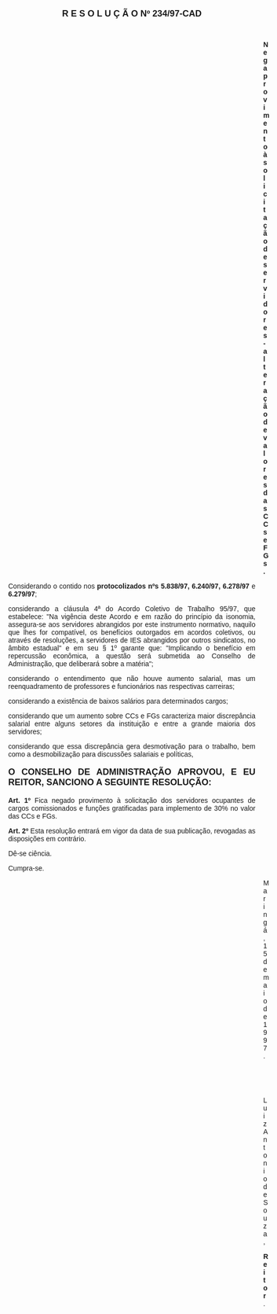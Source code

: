 <BODY>

<B><FONT FACE="Arial" SIZE=4><P ALIGN="CENTER">R E S O L U &Ccedil; &Atilde; O   Nº 234/97-CAD</P>
</B></FONT><FONT FACE="Arial">
<P>&nbsp;</P><DIR>
<DIR>
<DIR>
<DIR>
<DIR>
<DIR>
<DIR>
<DIR>
<DIR>
<DIR>
<DIR>
<DIR>
<DIR>

<B><P ALIGN="JUSTIFY">Nega provimento &agrave; solicita&ccedil;&atilde;o de servidores - altera&ccedil;&atilde;o de valores das CCs e FGs.</P>
</B></DIR>
</DIR>
</DIR>
</DIR>
</DIR>
</DIR>
</DIR>
</DIR>
</DIR>
</DIR>
</DIR>
</DIR>
</DIR>

<P ALIGN="JUSTIFY">&#9;&#9;Considerando o contido nos <B>protocolizados nºs 5.838/97, 6.240/97, 6.278/97 </B>e<B> 6.279/97</B>;</P>
<P ALIGN="JUSTIFY">&#9;&#9;considerando a cl&aacute;usula 4ª do Acordo Coletivo de Trabalho 95/97, que  estabelece: &quot;Na vig&ecirc;ncia deste Acordo e em raz&atilde;o do princ&iacute;pio da isonomia, assegura-se aos servidores abrangidos por este instrumento normativo, naquilo que lhes for compat&iacute;vel, os benef&iacute;cios outorgados em acordos coletivos, ou atrav&eacute;s de resolu&ccedil;&otilde;es, a servidores de IES abrangidos por outros sindicatos, no &acirc;mbito estadual&quot; e em seu § 1º garante que: &quot;Implicando o benef&iacute;cio em repercuss&atilde;o econ&ocirc;mica, a quest&atilde;o ser&aacute; submetida ao Conselho de Administra&ccedil;&atilde;o, que deliberar&aacute; sobre a mat&eacute;ria&quot;;</P>
<P ALIGN="JUSTIFY">&#9;&#9;considerando o entendimento que n&atilde;o houve aumento salarial, mas um reenquadramento de professores e funcion&aacute;rios nas respectivas carreiras;</P>
<P ALIGN="JUSTIFY">&#9;&#9;considerando a exist&ecirc;ncia de baixos sal&aacute;rios para determinados cargos;</P>
<P ALIGN="JUSTIFY">&#9;&#9;considerando que um aumento sobre CCs e FGs caracteriza maior discrep&acirc;ncia salarial entre alguns setores da institui&ccedil;&atilde;o e entre a grande maioria dos servidores;</P>
<P ALIGN="JUSTIFY">&#9;&#9;considerando que essa discrep&acirc;ncia gera desmotiva&ccedil;&atilde;o para o trabalho, bem como a desmobiliza&ccedil;&atilde;o para discuss&otilde;es salariais e pol&iacute;ticas,</P>
<P ALIGN="JUSTIFY"></P>
</FONT><B><FONT FACE="Arial" SIZE=4><P ALIGN="JUSTIFY">O CONSELHO DE ADMINISTRA&Ccedil;&Atilde;O APROVOU, E EU REITOR, SANCIONO A SEGUINTE RESOLU&Ccedil;&Atilde;O:</P>
</B></FONT><FONT FACE="Arial"><P ALIGN="JUSTIFY"></P>
<P ALIGN="JUSTIFY">&#9;&#9;<B>Art. 1º </B>Fica negado provimento &agrave; solicita&ccedil;&atilde;o dos servidores ocupantes de cargos comissionados e fun&ccedil;&otilde;es gratificadas para implemento de 30% no valor das CCs e FGs.</P>
<P ALIGN="JUSTIFY">&#9;&#9;<B>Art. 2º</B> Esta resolu&ccedil;&atilde;o entrar&aacute; em vigor da data de sua publica&ccedil;&atilde;o, revogadas as disposi&ccedil;&otilde;es em contr&aacute;rio.</P>
<P>&#9;&#9;D&ecirc;-se ci&ecirc;ncia.</P>
<P>&#9;&#9;Cumpra-se.</P>
<DIR>
<DIR>
<DIR>
<DIR>
<DIR>
<DIR>
<DIR>
<DIR>
<DIR>
<DIR>
<DIR>
<DIR>
<DIR>

<P>Maring&aacute;, 15 de maio de 1997.</P>

<P>&nbsp;</P>
<P>&nbsp;</P>
<P>Luiz Antonio de Souza,</P>
<B><P>Reitor</B>.</P>
</DIR>
</DIR>
</DIR>
</DIR>
</DIR>
</DIR>
</DIR>
</DIR>
</DIR>
</DIR>
</DIR>
</DIR>
</DIR>
</FONT></BODY>
